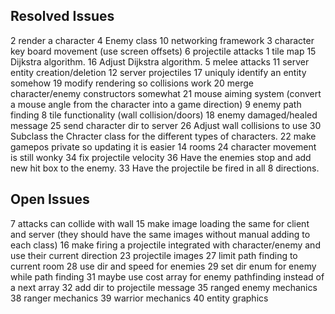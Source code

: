 ## Resolved Issues ##
2 render a character
4 Enemy class
10 networking framework
3 character key board movement (use screen offsets)
6 projectile attacks
1 tile map
15 Dijkstra algorithm.
16 Adjust Dijkstra algorithm.
5 melee attacks
11 server entity creation/deletion
12 server projectiles
17 uniquly identify an entity somehow
19 modify rendering so collisions work
20 merge character/enemy constructors somewhat
21 mouse aiming system (convert a mouse angle from the character into a game direction)
9 enemy path finding
8 tile functionality (wall collision/doors)
18 enemy damaged/healed message
25 send character dir to server
26 Adjust wall collisions to use
30 Subclass the Chracter class for the different types of characters.
22 make gamepos private so updating it is easier
14 rooms
24 character movement is still wonky
34 fix projectile velocity
36 Have the enemies stop and add new hit box to the enemy.
33 Have the projectile be fired in all 8 directions.

## Open Issues ##
7 attacks can collide with wall
15 make image loading the same for client and server (they should have the same images without manual adding to each class)
16 make firing a projectile integrated with character/enemy and use their current direction
23 projectile images
27 limit path finding to current room
28 use dir and speed for enemies
29 set dir enum for enemy while path finding
31 maybe use cost array for enemy pathfinding instead of a next array
32 add dir to projectile message
35 ranged enemy mechanics
38 ranger mechanics
39 warrior mechanics
40 entity graphics


